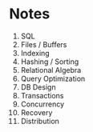# Notes

1. SQL
2. Files / Buffers
3. Indexing
4. Hashing / Sorting
5. Relational Algebra
6. Query Optimization
7. DB Design
8. Transactions
9. Concurrency
10. Recovery
11. Distribution
